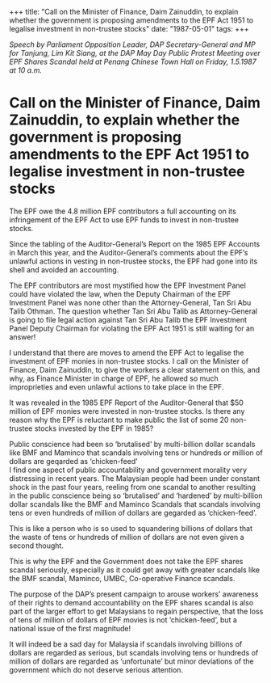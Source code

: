 +++ 
title: "Call on the Minister of Finance, Daim Zainuddin, to explain whether the government is proposing amendments to the EPF Act 1951 to legalise investment in non-trustee stocks"
date: "1987-05-01"
tags:
+++

_Speech by Parliament Opposition Leader, DAP Secretary-General and MP for Tanjung, Lim Kit Siang, at the DAP May Day Public Protest Meeting over EPF Shares Scandal held at Penang Chinese Town Hall on Friday, 1.5.1987 at 10 a.m._

# Call on the Minister of Finance, Daim Zainuddin, to explain whether the government is proposing amendments to the EPF Act 1951 to legalise investment in non-trustee stocks			

The EPF owe the 4.8 million EPF contributors a full accounting on its infringement of the EPF Act to use EPF funds to invest in non-trustee stocks.</u>

Since the tabling of the Auditor-General’s Report on the 1985 EPF Accounts in March this year, and the Auditor-General’s comments about the EPF’s unlawful actions in vesting in non-trustee stocks, the EPF had gone into its shell and avoided an accounting.

The EPF contributors are most mystified how the EPF Investment Panel could have violated the law, when the Deputy Chairman of the EPF Investment Panel was none other than the Attorney-General, Tan Sri Abu Talib Othman. The question whether Tan Sri Abu Talib as Attorney-General is going to file legal action against Tan Sri Abu Talib the EPF Investment Panel Deputy Chairman for violating the EPF Act 1951 is still waiting for an answer!

I understand that there are moves to amend the EPF Act to legalise the investment of EPF monies in non-trustee stocks. I call on the Minister of Finance, Daim Zainuddin, to give the workers a clear statement on this, and why, as Finance Minister in charge of EPF, he allowed so much improprieties and even unlawful actions to take place in the EPF.

It was revealed in the 1985 EPF Report of the Auditor-General that $50 million of EPF monies were invested in non-trustee stocks. Is there any reason why the EPF is reluctant to make public the list of some 20 non-trustee stocks invested by the EPF in 1985?

Public conscience had been so ‘brutalised’ by multi-billion dollar scandals like BMF and Maminco that scandals involving tens or hundreds or million of dollars are geqarded as ‘chicken-feed’												
I find one aspect of public accountability and government morality very distressing in recent years. The Malaysian people had been under constant shock in the past four years, reeling from one scandal to another resulting in the public conscience being so ‘brutalised’ and ‘hardened’ by multi-billion dollar scandals like the BMF and Maminco Scandals that scandals involving tens or even hundreds of million of dollars are gegarded as ‘chicken-feed’.

This is like a person who is so used to squandering billions of dollars that the waste of tens or hundreds of million of dollars are not even given a second thought.

This is why the EPF and the Government does not take the EPF shares scandal seriously, especially as it could get away with greater scandals like the BMF scandal, Maminco, UMBC, Co-operative Finance scandals.

The purpose of the DAP’s present campaign to arouse workers’ awareness of their rights to demand accountability on the EPF shares scandal is also part of the larger effort to get Malaysians to regain perspective, that the loss of tens of million of dollars of EPF movies is not ‘chicken-feed’, but a national issue of the first magnitude!

It will indeed be a sad day for Malaysia if scandals involving billions of dollars are regarded as serious, but scandals involving tens or hundreds of million of dollars are regarded as ‘unfortunate’ but minor deviations of the government which do not deserve serious attention.
 

